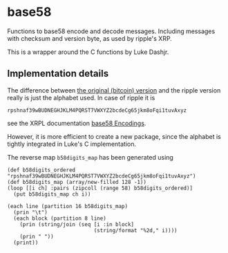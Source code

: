 # base58

Functions to base58 encode and decode messages. Including messages with
checksum and version byte, as used by ripple's XRP.

This is a wrapper around the C functions by Luke Dashjr.

## Implementation details

The difference between [the original (bitcoin)
version](https://github.com/kuettler/janet-base58) and the ripple version
really is just the alphabet used. In case of ripple it is
```
rpshnaf39wBUDNEGHJKLM4PQRST7VWXYZ2bcdeCg65jkm8oFqi1tuvAxyz
```
see the XRPL documentation [base58 Encodings](https://xrpl.org/base58-encodings.html#base58-encodings).

However, it is more efficient to create a new package, since the alphabet is
tightly integrated in Luke's C implementation.

The reverse map `b58digits_map` has been generated using
```
(def b58digits_ordered "rpshnaf39wBUDNEGHJKLM4PQRST7VWXYZ2bcdeCg65jkm8oFqi1tuvAxyz")
(def b58digits_map (array/new-filled 128 -1))
(loop [[i ch] :pairs (zipcoll (range 58) b58digits_ordered)]
  (put b58digits_map ch i))

(each line (partition 16 b58digits_map)
  (prin "\t")
  (each block (partition 8 line)
    (prin (string/join (seq [i :in block]
                            (string/format "%2d," i))))
    (prin " "))
  (print))
```
